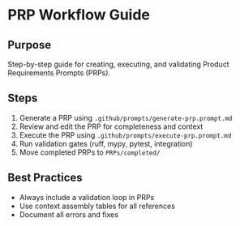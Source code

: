 # PRP Workflow Guide

## Purpose
Step-by-step guide for creating, executing, and validating Product Requirements Prompts (PRPs).

## Steps
1. Generate a PRP using `.github/prompts/generate-prp.prompt.md`
2. Review and edit the PRP for completeness and context
3. Execute the PRP using `.github/prompts/execute-prp.prompt.md`
4. Run validation gates (ruff, mypy, pytest, integration)
5. Move completed PRPs to `PRPs/completed/`

## Best Practices
- Always include a validation loop in PRPs
- Use context assembly tables for all references
- Document all errors and fixes
